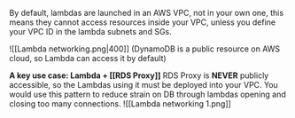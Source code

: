 By default, lambdas are launched in an AWS VPC, not in your own one, this means they cannot access resources inside your VPC, unless you define your VPC ID in the lambda subnets and SGs.


![[Lambda networking.png|400]]
(DynamoDB is a public resource on AWS cloud, so Lambda can access it by default)


**A key use case: Lambda + [[RDS Proxy]]**
RDS Proxy is **NEVER** publicly accessible, so the Lambdas using it must be deployed into your VPC.
You would use this pattern to reduce strain on DB through lambdas opening and closing too many connections.
![[Lambda networking 1.png]]